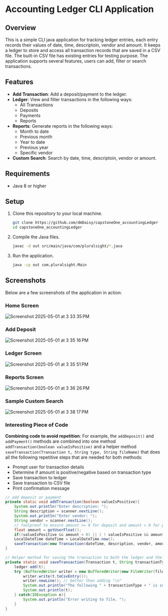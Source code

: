 # Accounting Ledger CLI Application

## Overview

This is a simple CLI java application for tracking ledger entries, each entry records their values of date, time, descriptoin, vendor and amount.
It keeps a ledger to store and access all transaction records that are saved in a CSV file. The built-in CSV file has existing entries for testing purpose.
The application supports several features, users can add, filter or search transactions.

## Features

- **Add Transaction**: Add a deposit/payment to the ledger.
- **Ledger**: View and filter transactions in the following ways:
  - All Transactions
  - Deposits
  - Payments
  - Reports
- **Reports**: Generate reports in the following ways:
  - Month to date
  - Previous month
  - Year to date
  - Previous year
  - Specific vendor
- **Custom Search**: Search by date, time, descriptoin, vendor or amount.

## Requirements

- Java 8 or higher

## Setup

1. Clone this repository to your local machine.

    ```bash
    git clone https://github.com/dmDaisy/capstoneOne_accountingLedger
    cd capstoneOne_accountingLedger
    ```

2. Compile the Java files.

    ```bash
    javac -d out src/main/java/com/pluralsight/*.java
    ```

3. Run the application.

    ```bash
    java -cp out com.pluralsight.Main
    ```

## Screenshots

Below are a few screenshots of the application in action:

### Home Screen

![Screenshot 2025-05-01 at 3 33 35 PM](https://github.com/user-attachments/assets/ea040eea-1b3a-4f0f-a9ed-d5a6a5b931ba)

### Add Deposit

![Screenshot 2025-05-01 at 3 35 16 PM](https://github.com/user-attachments/assets/55d1728d-1ab9-4ed4-a0aa-f5fff1d39e70)

### Ledger Screen

![Screenshot 2025-05-01 at 3 35 51 PM](https://github.com/user-attachments/assets/07b8863a-55f4-46ac-956a-349301a987a7)

### Reports Screen

![Screenshot 2025-05-01 at 3 36 26 PM](https://github.com/user-attachments/assets/6c87cc36-9161-4931-990d-3aa361e8e72e)

### Sample Custom Search

![Screenshot 2025-05-01 at 3 38 17 PM](https://github.com/user-attachments/assets/8fb71c64-a8bc-4e7c-89df-a976c33dd054)


### Interesting Piece of Code
**Combining code to avoid repetition**: For example, the `addDeposit()` and `addPayment()` methods are combined into one method `addTransaction(boolean valueIsPositive)` 
and a helper method `saveTransaction(Transaction t, String type, String fileName)` that does all the following repetitive steps that are needed for both methods:
  - Prompt user for transaction details
  - Determine if amount is positive/negative based on transaction type
  - Save transaction to ledger
  - Save transaction to CSV file
  - Print confirmation message

```java
// add deposit or payment
private static void addTransaction(boolean valueIsPositive){
    System.out.println("Enter description: ");
    String description = scanner.nextLine();
    System.out.println("Enter vendor: ");
    String vendor = scanner.nextLine();
    // foolproof to ensure amount >= 0 for deposit and amount < 0 for payment
    float amount = getUserFloat();
    if((valueIsPositive && amount < 0) || ( ! valueIsPositive && amount > 0)) amount *= -1;
    LocalDateTime dateTime = LocalDateTime.now();
    saveTransaction(new Transaction(dateTime, description, vendor, amount), (valueIsPositive ? "deposit" : "payment"), FILE_NAME);
}

// Helper method for saving the transaction to both the ledger and the CSV file
private static void saveTransaction(Transaction t, String transactionType, String fileName) {
    ledger.add(t);
    try (BufferedWriter writer = new BufferedWriter(new FileWriter(fileName, true))) {
        writer.write(t.toCsvEntry());
        writer.newLine(); // better than adding "\n"
        System.out.println("The following " + transactionType + " is successfully saved to your ledger file!");
        System.out.println(t);
    } catch(IOException e){
        System.out.println("Error writing to file. ");
    }
}
